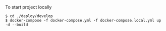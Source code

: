 To start project locally

```shell
$ cd ./deploy/develop
$ docker-compose -f docker-compose.yml -f docker-compose.local.yml up -d --build
```